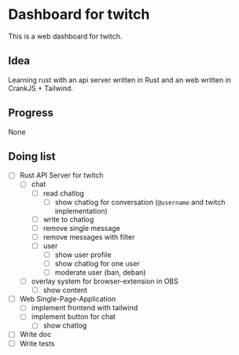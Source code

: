 # Dashboard for twitch

This is a web dashboard for twitch.

## Idea

Learning rust with an api server written in Rust and an web written in CrankJS + Tailwind.

## Progress

None

## Doing list

- [ ] Rust API Server for twitch
    - [ ] chat
        - [ ] read chatlog
            - [ ] show chatlog for conversation (`@username` and twitch implementation)
        - [ ] write to chatlog
        - [ ] remove single message
        - [ ] remove messages with filter
        - [ ] user
            - [ ] show user profile
            - [ ] show chatlog for one user
            - [ ] moderate user (ban, deban)
    - [ ] overlay system for browser-extension in OBS
        - [ ] show content
- [ ] Web Single-Page-Application
    - [ ] implement frontend with tailwind
    - [ ] implement button for chat
        - [ ] show chatlog
- [ ] Write doc
- [ ] Write tests
